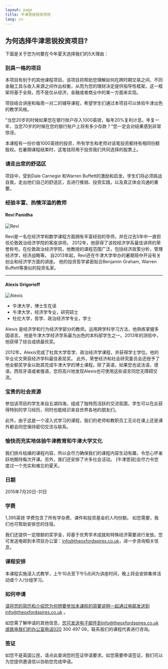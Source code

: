 ```yaml
---
layout: page
title: 牛津思锐投资项目
lang: cn
---
```


## 为何选择牛津思锐投资项目?

下面是关于您为何要在今年夏天选择我们的5大理由：

### 别具一格的项目

本项目有别于的其他课程项目。该项目将帮助您理解如何在跨时期交易之间、不同金融工具与收入来源之间作出权衡，从而为您的理财决定提供指导性框架。这一框架将基于全局，而不是仅从经济，金融或者商业中的某一方面来实现。

项目结合讲座和每周一对二的辅导课程，希望学生们通过本项目可以体验牛津出色的教学风格。

“当您20岁的时候如果您在银行账户存入1000英镑，每年20%复利计息。年复一年，当您70岁的时候在您的银行账户上将有多少存款？”您一定会对结果感到非常惊讶。

本课程有一份价值1000英镑的投资，所有学生和老师对该笔投资都持有相同份额股权。在暑期课程结束时，这笔钱将用于投资我们共同选择的股票上。

### 请走出您的舒适区

项目中，受到Dale Carnegie 和Warren Buffett的激励和启发，学生们将必须挑战自我，走出他们自己的舒适区，去进行推销、投资实践，以及真正体会沟通的重要。

### 经验丰富、热情洋溢的教师

#### Revi Panidha

![Revi](https://dl.dropboxusercontent.com/u/516841/GlobalME/revi.jpg)

Revi是一名在经济学和数学课程方面拥有丰富经验的导师，并在过去5年中一直担任伦敦政治经济学院的客座讲师。 2012年，他获得了该校经济学系最佳讲师的荣誉称号。在伦敦政治经济学院，他教授的课程范围广泛，包括经济政策分析，管理经济学，经济战略等。 自2013年起，Revi还在牛津大学举办的暑期班中开设有关创业和经济学方面的讲座。
他的投资哲学紧密贴合Benjamin Graham, Warren Buffett等类似的投资名家。

---
#### Alexis Grigorieff

![Alexis](https://dl.dropboxusercontent.com/u/516841/GlobalME/alexis.jpg)

- 牛津大学，博士生在读
- 牛津大学，经济学专业，研究硕士
- 杜伦大学，哲学、政治经济学专业，学士

Alexis 是经济学和行为经济学部分的教师。运用跨学科学习方法，他熟练掌握多国语言。 他是牛津大学经济学系最为出色的本科部学生之一。2013年的测验中，他获得了综合成绩最优奖。

2012年，Alexis完成了杜宾大学哲学、政治经济学课程，并获得学士学位。他的毕业论文荣获经济学科最佳表现奖。 此外，荣誉经济和社会研究委员会还授予了他全额奖学金以助其完成牛津大学的博士课程。除了英语，如果您也说法语，德语，西班牙语或者俄语，您将高兴地发现Alexis也可使用这些语言同您无障碍交流。 

### 宝贵的社会资源

参加该项目的学生来自五湖四海，组成了独特而活跃的交流氛围，学生可以在此获得特别的学习经历，同时也能结识来自世界各地的朋友们。 

此外，由于这是一个浸入式学习的课程，我们的老师和教职员工无论在课上还是课外都会同您保持密切交流与联系。

### 愉快而充实地体验牛津教育和牛津大学文化

我们排斥枯燥的课程内容，所以会尽力确保我们的课程内容生动有趣，令您心怀雀跃地期待每次开课。另外，我们还安排了许多社会活动。 [牛津思锐]会尽力令您度过一个充实和难忘的夏天。

### 日期

2015年7月20日-31日

### 学费

1,395英镑
学费包含了所有学杂费、课件和投资基金的人均份额。 如您需要，我们也可帮助安排您的住宿。

我们还提供一定限额的奖学金，将基于优秀学术成就和特殊经济需要进行发放。您可发送电邮到本项目办公室：info@theoxfordspires.co.uk，进一步咨询相关信息。

### 课程安排

本课程实施浸入式教学，上午10点至下午5点间为讲座时间，晚上将会安排集体活动或个人/分组学习。

### 如何申请

请将您的简历和介绍您为何想要参加本课程的简要说明一起通过电邮发送到info@theoxfordspires.co.uk 。

如您需了解申请的其他信息，您可发送电子邮件到info@theoxfordspires.co.uk或致电我们的办公室电话020 300 497 08，联系我们的课程代表进行咨询。

### 签证

如您不是英国公民，请点此查询您的签证申请要求。如您需要申请签证，我们可以为您提供邀请信以协助您完成申请。
